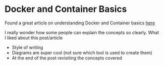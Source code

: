 # Docker and Container Basics

Found a great article on understanding Docker and  Container basics [here](https://technically.substack.com/p/whats-docker-and-what-are-containers)

I really wonder how some people can explain the concepts so clearly.
What I liked about this post/article
* Style of writing
* Diagrams are super cool (not sure which tool is used to create them)
* At the end of the post revisiting the concepts covered
